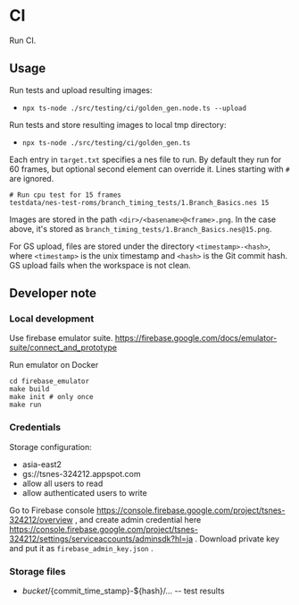# CI

Run CI.

## Usage

Run tests and upload resulting images:

* `npx ts-node ./src/testing/ci/golden_gen.node.ts --upload`

Run tests and store resulting images to local tmp directory:

* `npx ts-node ./src/testing/ci/golden_gen.ts`

Each entry in `target.txt` specifies a nes file to run. By default they run for
60 frames, but optional second element can override it.
Lines starting with `#` are ignored.

```
# Run cpu test for 15 frames
testdata/nes-test-roms/branch_timing_tests/1.Branch_Basics.nes 15
```

Images are stored in the path `<dir>/<basename>@<frame>.png`. In the case
above, it's stored as `branch_timing_tests/1.Branch_Basics.nes@15.png`.

For GS upload, files are stored under the directory `<timestamp>-<hash>`,
where `<timestamp>` is the unix timestamp and `<hash>` is the Git commit hash.
GS upload fails when the workspace is not clean.

## Developer note

### Local development

Use firebase emulator suite.
https://firebase.google.com/docs/emulator-suite/connect_and_prototype

Run emulator on Docker

```
cd firebase_emulator
make build
make init # only once
make run
```

### Credentials

Storage configuration:

* asia-east2
* gs://tsnes-324212.appspot.com
* allow all users to read
* allow authenticated users to write

Go to Firebase console
https://console.firebase.google.com/project/tsnes-324212/overview ,
and create admin credential here
https://console.firebase.google.com/project/tsnes-324212/settings/serviceaccounts/adminsdk?hl=ja .
Download private key and put it as `firebase_admin_key.json` .

### Storage files

* $bucket/${commit_time_stamp}-${hash}/...  -- test results
